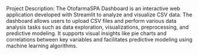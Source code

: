 Project Description:
The OtofarmaSPA Dashboard is an interactive web application developed with Streamlit to analyze and visualize CSV data. The dashboard allows users to upload CSV files and perform various data analysis tasks such as data exploration, visualizations, preprocessing, and predictive modeling. It supports visual insights like pie charts and correlations between key variables and facilitates predictive modeling using machine learning algorithms.